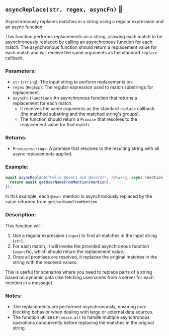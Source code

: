 ## `asyncReplace(str, regex, asyncFn)` 🔄

Asynchronously replaces matches in a string using a regular expression and an async function.

This function performs replacements on a string, allowing each match to be asynchronously replaced by calling an asynchronous function for each match. The asynchronous function should return a replacement value for each match and will receive the same arguments as the standard `replace` callback.

### Parameters:

- `str` (`string`): The input string to perform replacements on.
- `regex` (`RegExp`): The regular expression used to match substrings for replacement.
- `asyncFn` (`Function`): An asynchronous function that returns a replacement for each match. 
    - It receives the same arguments as the standard `replace` callback (the matched substring and the matched string's groups).
    - The function should return a `Promise` that resolves to the replacement value for that match.

### Returns:
- `Promise<string>`: A promise that resolves to the resulting string with all async replacements applied.

### Example:

```javascript
await asyncReplace("Hello @user1 and @user2!", /@\w+/g, async (mention) => {
  return await getUserNameFromMention(mention);
});
```

In this example, each `@user` mention is asynchronously replaced by the value returned from `getUserNameFromMention`.

### Description:

This function will:
1. Use a regular expression (`regex`) to find all matches in the input string (`str`).
2. For each match, it will invoke the provided asynchronous function (`asyncFn`), which should return the replacement value.
3. Once all promises are resolved, it replaces the original matches in the string with the resolved values.

This is useful for scenarios where you need to replace parts of a string based on dynamic data (like fetching usernames from a server for each mention in a message).

### Notes:
- The replacements are performed asynchronously, ensuring non-blocking behavior when dealing with large or external data sources.
- The function utilizes `Promise.all` to handle multiple asynchronous operations concurrently before replacing the matches in the original string.
